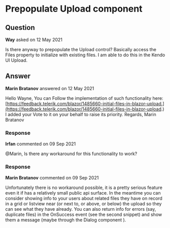 # Prepopulate Upload component

## Question

**Way** asked on 12 May 2021

Is there anyway to prepopulate the Upload control? Basically access the Files property to initialize with existing files. I am able to do this in the Kendo UI Upload.

## Answer

**Marin Bratanov** answered on 12 May 2021

Hello Wayne, You can Follow the implementation of such functionality here: [https://feedback.telerik.com/blazor/1485660-initial-files-in-blazor-upload.](https://feedback.telerik.com/blazor/1485660-initial-files-in-blazor-upload.) I added your Vote to it on your behalf to raise its priority. Regards, Marin Bratanov

### Response

**Irfan** commented on 09 Sep 2021

@Marin, Is there any workaround for this functionality to work?

### Response

**Marin Bratanov** commented on 09 Sep 2021

Unfortunately there is no workaround possible, it is a pretty serious feature even it if has a relatively small public api surface. In the meantime you can consider showing info to your users about related files they have on record in a grid or listview near (or next to, or above, or below) the upload so they can see what they have already. You can also return info for errors (say, duplicate files) in the OnSuccess event (see the second snippet) and show them a message (maybe through the Dialog component ).
